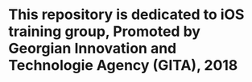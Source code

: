 # This repository is dedicated to iOS training group, Promoted by Georgian Innovation and Technologie Agency (GITA), 2018
